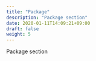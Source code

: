 ```yaml
---
title: "Package"
description: "Package section"
date: 2020-01-11T14:09:21+09:00
draft: false
weight: 5
---
```


Package section